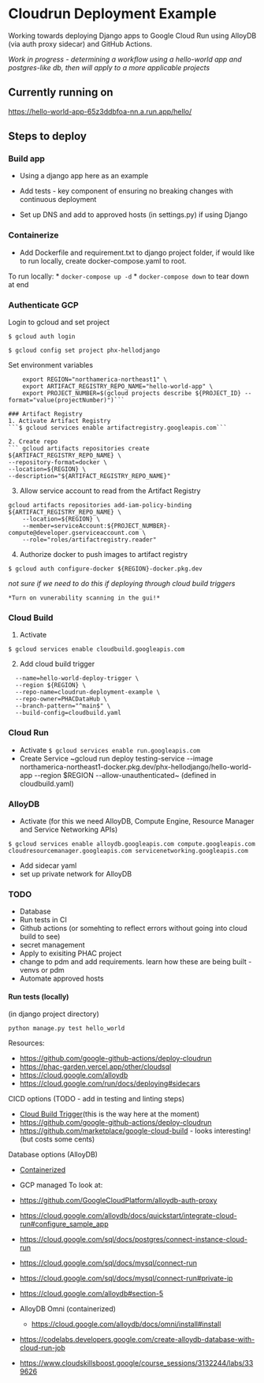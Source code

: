 # Cloudrun Deployment Example
Working towards deploying Django apps to Google Cloud Run using AlloyDB (via auth proxy sidecar) and GitHub Actions.

*Work in progress - determining a workflow using a hello-world app and postgres-like db, then will apply to a more applicable projects*

## Currently running on 
https://hello-world-app-65z3ddbfoa-nn.a.run.app/hello/

## Steps to deploy
### Build app
* Using a django app here as an example
* Add tests - key component of ensuring no breaking changes with continuous deployment

* Set up DNS and add to approved hosts (in settings.py) if using Django

### Containerize 
* Add Dockerfile and requirement.txt to django project folder, if would like to run locally, create docker-compose.yaml to root.

To run locally:
    * ``` docker-compose up -d ```
    * ``` docker-compose down ``` to tear down at end

### Authenticate GCP
Login to gcloud and set project

```$ gcloud auth login```

```$ gcloud config set project phx-hellodjango```

Set environment variables

``` export PROJECT_ID="phx-hellodjango" \
    export REGION="northamerica-northeast1" \
    export ARTIFACT_REGISTRY_REPO_NAME="hello-world-app" \
    export PROJECT_NUMBER=$(gcloud projects describe ${PROJECT_ID} --format="value(projectNumber)")```

### Artifact Registry
1. Activate Artifact Registry
```$ gcloud services enable artifactregistry.googleapis.com```

2. Create repo
``` gcloud artifacts repositories create ${ARTIFACT_REGISTRY_REPO_NAME} \
--repository-format=docker \
--location=${REGION} \
--description="${ARTIFACT_REGISTRY_REPO_NAME}" 
```
3. Allow service account to read from the Artifact Registry
```
gcloud artifacts repositories add-iam-policy-binding ${ARTIFACT_REGISTRY_REPO_NAME} \
    --location=${REGION} \
    --member=serviceAccount:${PROJECT_NUMBER}-compute@developer.gserviceaccount.com \
    --role="roles/artifactregistry.reader"
```
4. Authorize docker to push images to artifact registry

```$ gcloud auth configure-docker ${REGION}-docker.pkg.dev``` 

*not sure if we need to do this if deploying through cloud build triggers*
<!-- * Authorize docker to push images to artifact registry 
```$ gcloud auth configure-docker ```
* build and push image to registry
    ``` $ docker-compose build  ```
    ```$ docker-compose push ``` -->

    *Turn on vunerability scanning in the gui!*

### Cloud Build
1. Activate

```$ gcloud services enable cloudbuild.googleapis.com```

2. Add cloud build trigger
```$ gcloud builds triggers create github \
  --name=hello-world-deploy-trigger \
  --region ${REGION} \
  --repo-name=cloudrun-deployment-example \
  --repo-owner=PHACDataHub \
  --branch-pattern="^main$" \
  --build-config=cloudbuild.yaml 
  ```
### Cloud Run 
* Activate 
    ```$ gcloud services enable run.googleapis.com ```
* Create Service
~gcloud run deploy testing-service --image northamerica-northeast1-docker.pkg.dev/phx-hellodjango/hello-world-app --region $REGION --allow-unauthenticated~ (defined in cloudbuild.yaml)
### AlloyDB
* Activate (for this we need AlloyDB, Compute Engine, Resource Manager and Service Networking APIs)

```$ gcloud services enable alloydb.googleapis.com compute.googleapis.com cloudresourcemanager.googleapis.com servicenetworking.googleapis.com```
* Add sidecar yaml
* set up private network for AlloyDB
<!-- gcloud compute addresses create default-private \
    --global \
    --purpose=VPC_PEERING \
    --prefix-length=20 \
    --network=projects/pdcp-cloud-014-lilakelland/global/networks/default -->


### TODO 
* Database
* Run tests in CI
* Github actions (or somehting to reflect errors without going into cloud build to see)
* secret management
* Apply to exisiting PHAC project
* change to pdm and add requirements. learn how these are being built - venvs or pdm
* Automate approved hosts

#### Run tests (locally)
(in django project directory)

``` python manage.py test hello_world ```

Resources:
* https://github.com/google-github-actions/deploy-cloudrun
* https://phac-garden.vercel.app/other/cloudsql
* https://cloud.google.com/alloydb
* https://cloud.google.com/run/docs/deploying#sidecars


CICD options (TODO - add in testing and linting steps)
* [Cloud Build Trigger](https://cloud.google.com/run/docs/quickstarts/deploy-continuously)(this is the way here at the moment)
* https://github.com/google-github-actions/deploy-cloudrun
* https://github.com/marketplace/google-cloud-build - looks interesting! (but costs some cents)

Database options (AlloyDB)
* [Containerized](https://cloud.google.com/alloydb/docs/omni/install#install)
* GCP managed
To look at:
* https://github.com/GoogleCloudPlatform/alloydb-auth-proxy
* https://cloud.google.com/alloydb/docs/quickstart/integrate-cloud-run#configure_sample_app
* https://cloud.google.com/sql/docs/postgres/connect-instance-cloud-run
* https://cloud.google.com/sql/docs/mysql/connect-run
* https://cloud.google.com/sql/docs/mysql/connect-run#private-ip
* https://cloud.google.com/alloydb#section-5


* AlloyDB Omni (containerized)
    * https://cloud.google.com/alloydb/docs/omni/install#install

* https://codelabs.developers.google.com/create-alloydb-database-with-cloud-run-job

* https://www.cloudskillsboost.google/course_sessions/3132244/labs/339626